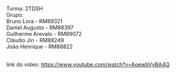 <br/>
Turma: 2TDSH
<br/>
Grupo:<br/>
Bruno Lora - RM89321<br/>
Daniel Augusto - RM88397<br/>
Guilherme Arevalo - RM89072<br/>
Cláudio Jin - RM88249<br/>
João Henrique - RM88822<br/>
<br/>

link do video: https://www.youtube.com/watch?v=AoewbVyBA4Q